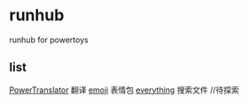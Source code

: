 # runhub
runhub for powertoys
## list
[PowerTranslator][1] 翻译
[emoji][2] 表情包
[everything][3] 搜索文件
//待探索


  [1]: https://github.com/N0I0C0K/PowerTranslator
  [2]: https://github.com/hlaueriksson/GEmojiSharp
  [3]: https://github.com/lin-ycv/EverythingPowerToys
